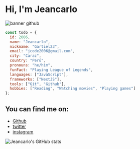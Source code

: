 # Hi, I'm Jeancarlo

![banner github](https://user-images.githubusercontent.com/72767265/151666684-43e689c5-4c31-4018-a643-da755751b101.png)

```js
const todo = {
  id: 2006,
  name: "Jeancarlo",
  nickname: "Gartiel23",
  email: "jcode2006@gmail.com",
  city: "Caraz",
  country: "Perú",
  pronouns: "he/him",
  funFact: "Playing League of Legends",
  languages: ["JavaScript"],
  frameworks: ["NextJS"],
  tools: ["Git", "Github"],
  hobbies: ["Reading", "Watching movies", "Playing games"]
};
```

## You can find me on:

- [Github](https://github.com/jcodev2)
- [twitter](https://twitter.com/@Gartiel23)
- [instagram](https://www.instagram.com/jeanc.dev/)

![Jeancarlo's GitHub stats](https://github-readme-stats.vercel.app/api?username=jcodev2&show_icons=true&theme=dark)
